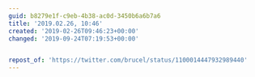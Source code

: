 ```yaml
---
guid: b8279e1f-c9eb-4b38-ac0d-3450b6a6b7a6
title: '2019.02.26, 10:46'
created: '2019-02-26T09:46:23+00:00'
changed: '2019-09-24T07:19:53+00:00'


repost_of: 'https://twitter.com/brucel/status/1100014447932989440'
---
```


